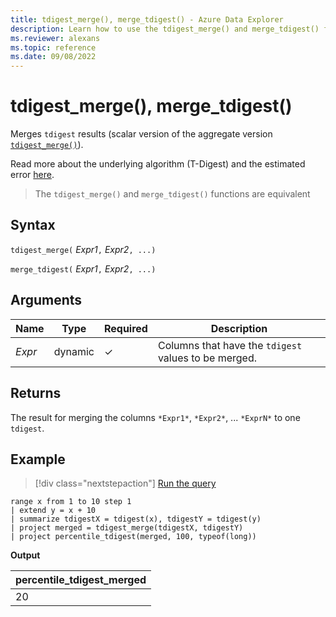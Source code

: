 ```yaml
---
title: tdigest_merge(), merge_tdigest() - Azure Data Explorer
description: Learn how to use the tdigest_merge() and merge_tdigest() functions to merge columns.
ms.reviewer: alexans
ms.topic: reference
ms.date: 09/08/2022
---
```

# tdigest_merge(), merge_tdigest()

Merges `tdigest` results (scalar version of the aggregate version [`tdigest_merge()`](tdigest-merge-aggfunction.md)).

Read more about the underlying algorithm (T-Digest) and the estimated error [here](percentiles-aggfunction.md#estimation-error-in-percentiles).

> The `tdigest_merge()` and `merge_tdigest()` functions are equivalent

## Syntax

`tdigest_merge(` *Expr1*`,` *Expr2*`, ...)`

`merge_tdigest(` *Expr1*`,` *Expr2*`, ...)`

## Arguments

| Name | Type | Required | Description |
|--|--|--|--|
| *Expr* | dynamic | &check; | Columns that have the `tdigest` values to be merged. |

## Returns

The result for merging the columns `*Expr1*`, `*Expr2*`, ... `*ExprN*` to one `tdigest`.

## Example

> [!div class="nextstepaction"]
> <a href="https://dataexplorer.azure.com/clusters/help/databases/Samples?query=H4sIAAAAAAAAA02OSwrDMBBD9z3FLG2aRXKA3qNdhZAoxiX+YE/BDj18h7Ym2Wmk0UNp8gZUaE3B0UAcaOgpM6IclzehMPxClW7yc5VMvPxybkp2B/FiDTLfJf1LVXTX9ONkVy3FmMITM5NDMliOdPwaqtEOwLkUkWZ4thvGBv1xOlnVS6dGhFVtwRutP5Qlo27WAAAA" target="_blank">Run the query</a>

<!-- csl: https://help.kusto.windows.net/Samples -->
```kusto
range x from 1 to 10 step 1 
| extend y = x + 10
| summarize tdigestX = tdigest(x), tdigestY = tdigest(y)
| project merged = tdigest_merge(tdigestX, tdigestY)
| project percentile_tdigest(merged, 100, typeof(long))
```

**Output**

|percentile_tdigest_merged|
|---|
|20|
